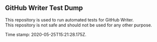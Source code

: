 ## GitHub Writer Test Dump

This repository is used to run automated tests for GitHub Writer.  
This repository is not safe and should not be used for any other purpose.

Time stamp: 2020-05-25T15:21:28.175Z.
